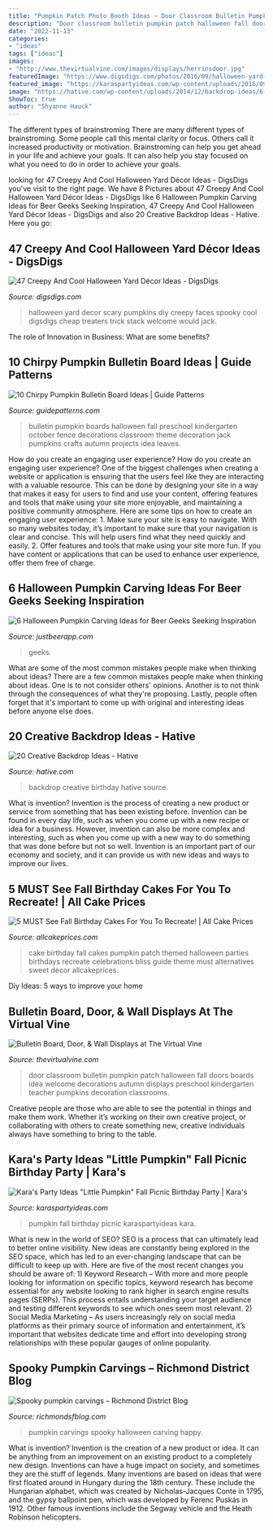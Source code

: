 ```yaml
---
title: "Pumpkin Patch Photo Booth Ideas ~ Door Classroom Bulletin Pumpkin Patch Halloween Fall Doors Boards Idea Welcome Decorations Autumn Displays Preschool Kindergarten Teacher Pumpkins Decoration Classrooms"
description: "Door classroom bulletin pumpkin patch halloween fall doors boards idea welcome decorations autumn displays preschool kindergarten teacher pumpkins decoration classrooms"
date: "2022-11-13"
categories:
- "ideas"
tags: ["ideas"]
images:
- "http://www.thevirtualvine.com/images/displays/herrinsdoor.jpg"
featuredImage: "https://www.digsdigs.com/photos/2016/09/halloween-yard-decor-ideas-6-775x1033.jpg"
featured_image: "https://karaspartyideas.com/wp-content/uploads/2016/09/Little-Pumpkin-Fall-Picnic-Birthday-Party-via-Karas-Party-Ideas-KarasPartyIdeas.com14.jpeg"
image: "https://hative.com/wp-content/uploads/2014/12/backdrop-ideas/6-creative-backdrop-ideas.jpg"
ShowToc: true
author: "Shyanne Hauck"
---
```



The different types of brainstroming
There are many different types of brainstroming. Some people call this mental clarity or focus. Others call it increased productivity or motivation. Brainstroming can help you get ahead in your life and achieve your goals. It can also help you stay focused on what you need to do in order to achieve your goals.

	

		
looking for 47 Creepy And Cool Halloween Yard Décor Ideas - DigsDigs you've visit to the right page. We have 8 Pictures about 47 Creepy And Cool Halloween Yard Décor Ideas - DigsDigs like 6 Halloween Pumpkin Carving Ideas for Beer Geeks Seeking Inspiration, 47 Creepy And Cool Halloween Yard Décor Ideas - DigsDigs and also 20 Creative Backdrop Ideas - Hative. Here you go:
		
    
## 47 Creepy And Cool Halloween Yard Décor Ideas - DigsDigs

<img loading=lazy src="https://www.digsdigs.com/photos/2016/09/halloween-yard-decor-ideas-6-775x1033.jpg" onerror="this.onerror=null;this.src='https://tse1.mm.bing.net/th?id=OIP.u5cR4Ix2QEKXd4aC04wH5gHaJ3&amp;pid=15.1';" alt="47 Creepy And Cool Halloween Yard Décor Ideas - DigsDigs">

_Source: digsdigs.com_

>halloween yard decor scary pumpkins diy creepy faces spooky cool digsdigs cheap treaters trick stack welcome would jack. 

	

The role of Innovation in Business: What are some benefits?
 

    
## 10 Chirpy Pumpkin Bulletin Board Ideas | Guide Patterns

<img loading=lazy src="http://www.guidepatterns.com/wp-content/uploads/2016/08/Halloween-Pumpkin-Bulletin-Board-Ideas.jpg" onerror="this.onerror=null;this.src='https://tse4.mm.bing.net/th?id=OIP.eFgz4aeguXzTfcgylW_fHgAAAA&amp;pid=15.1';" alt="10 Chirpy Pumpkin Bulletin Board Ideas | Guide Patterns">

_Source: guidepatterns.com_

>bulletin pumpkin boards halloween fall preschool kindergarten october fence decorations classroom theme decoration jack pumpkins crafts autumn projects idea leaves. 

	

How do you create an engaging user experience?
How do you create an engaging user experience? One of the biggest challenges when creating a website or application is ensuring that the users feel like they are interacting with a valuable resource. This can be done by designing your site in a way that makes it easy for users to find and use your content, offering features and tools that make using your site more enjoyable, and maintaining a positive community atmosphere. Here are some tips on how to create an engaging user experience: 1. Make sure your site is easy to navigate. With so many websites today, it’s important to make sure that your navigation is clear and concise. This will help users find what they need quickly and easily. 2. Offer features and tools that make using your site more fun. If you have content or applications that can be used to enhance user experience, offer them free of charge.

    
## 6 Halloween Pumpkin Carving Ideas For Beer Geeks Seeking Inspiration

<img loading=lazy src="https://cdn2.justwineapp.com/assets/article/2019/09/Pumpkin-eating-a-pumpkin-1-1200x630.jpg" onerror="this.onerror=null;this.src='https://tse3.mm.bing.net/th?id=OIP.Cca3RPfsV4vnUwXWRJ18oQHaD4&amp;pid=15.1';" alt="6 Halloween Pumpkin Carving Ideas for Beer Geeks Seeking Inspiration">

_Source: justbeerapp.com_

>geeks. 

	

What are some of the most common mistakes people make when thinking about ideas?
There are a few common mistakes people make when thinking about ideas. One is to not consider others' opinions. Another is to not think through the consequences of what they're proposing. Lastly, people often forget that it's important to come up with original and interesting ideas before anyone else does.

    
## 20 Creative Backdrop Ideas - Hative

<img loading=lazy src="https://hative.com/wp-content/uploads/2014/12/backdrop-ideas/6-creative-backdrop-ideas.jpg" onerror="this.onerror=null;this.src='https://tse2.mm.bing.net/th?id=OIP.LjfuAo5L22LhJoEVlvH74QHaKG&amp;pid=15.1';" alt="20 Creative Backdrop Ideas - Hative">

_Source: hative.com_

>backdrop creative birthday hative source. 

	

What is invention?
Invention is the process of creating a new product or service from something that has been existing before. Invention can be found in every day life, such as when you come up with a new recipe or idea for a business. However, invention can also be more complex and interesting, such as when you come up with a new way to do something that was done before but not so well. Invention is an important part of our economy and society, and it can provide us with new ideas and ways to improve our lives.

    
## 5 MUST See Fall Birthday Cakes For You To Recreate! | All Cake Prices

<img loading=lazy src="https://www.allcakeprices.com/wp-content/uploads/2016/11/fall-birthday-cake-1.jpg" onerror="this.onerror=null;this.src='https://tse1.mm.bing.net/th?id=OIP.nlKGsXCCpFur4pWc9hm2PQHaLH&amp;pid=15.1';" alt="5 MUST See Fall Birthday Cakes For You To Recreate! | All Cake Prices">

_Source: allcakeprices.com_

>cake birthday fall cakes pumpkin patch themed halloween parties birthdays recreate celebrations bliss guide theme must alternatives sweet decor allcakeprices. 

	

Diy Ideas: 5 ways to improve your home

    
## Bulletin Board, Door, &amp; Wall Displays At The Virtual Vine

<img loading=lazy src="http://www.thevirtualvine.com/images/displays/herrinsdoor.jpg" onerror="this.onerror=null;this.src='https://tse2.mm.bing.net/th?id=OIP.Qi28hURASSk3kBtydEMWvQHaSS&amp;pid=15.1';" alt="Bulletin Board, Door, &amp; Wall Displays at The Virtual Vine">

_Source: thevirtualvine.com_

>door classroom bulletin pumpkin patch halloween fall doors boards idea welcome decorations autumn displays preschool kindergarten teacher pumpkins decoration classrooms. 

	

Creative people are those who are able to see the potential in things and make them work. Whether it’s working on their own creative project, or collaborating with others to create something new, creative individuals always have something to bring to the table.

    
## Kara&#039;s Party Ideas &quot;Little Pumpkin&quot; Fall Picnic Birthday Party | Kara&#039;s

<img loading=lazy src="https://karaspartyideas.com/wp-content/uploads/2016/09/Little-Pumpkin-Fall-Picnic-Birthday-Party-via-Karas-Party-Ideas-KarasPartyIdeas.com14.jpeg" onerror="this.onerror=null;this.src='https://tse4.mm.bing.net/th?id=OIP.DA1_M7XgbftoygdJJvdi0wHaLI&amp;pid=15.1';" alt="Kara&#039;s Party Ideas &quot;Little Pumpkin&quot; Fall Picnic Birthday Party | Kara&#039;s">

_Source: karaspartyideas.com_

>pumpkin fall birthday picnic karaspartyideas kara. 

	

What is new in the world of SEO?
SEO is a process that can ultimately lead to better online visibility. New ideas are constantly being explored in the SEO space, which has led to an ever-changing landscape that can be difficult to keep up with. Here are five of the most recent changes you should be aware of: 1) Keyword Research – With more and more people looking for information on specific topics, keyword research has become essential for any website looking to rank higher in search engine results pages (SERPs). This process entails understanding your target audience and testing different keywords to see which ones seem most relevant. 2) Social Media Marketing – As users increasingly rely on social media platforms as their primary source of information and entertainment, it’s important that websites dedicate time and effort into developing strong relationships with these popular gauges of online popularity.

    
## Spooky Pumpkin Carvings – Richmond District Blog

<img loading=lazy src="https://richmondsfblog.com/wp-content/uploads/2011/10/pumpkins3.jpg" onerror="this.onerror=null;this.src='https://tse3.mm.bing.net/th?id=OIP.GxcoQj2aF4ObhuSCVFtRlwHaGA&amp;pid=15.1';" alt="Spooky pumpkin carvings – Richmond District Blog">

_Source: richmondsfblog.com_

>pumpkin carvings spooky halloween carving happy. 

	

What is invention?
Invention is the creation of a new product or idea. It can be anything from an improvement on an existing product to a completely new design. Inventions can have a huge impact on society, and sometimes they are the stuff of legends.
Many inventions are based on ideas that were first floated around in Hungary during the 18th century. These include the Hungarian alphabet, which was created by Nicholas-Jacques Conte in 1795, and the gypsy ballpoint pen, which was developed by Ferenc Puskás in 1912. Other famous inventions include the Segway vehicle and the Heath Robinson helicopters.


